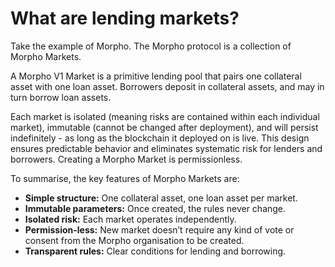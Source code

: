 # What are lending markets?

Take the example of Morpho. The Morpho protocol is a collection of Morpho Markets.

A Morpho V1 Market is a primitive lending pool that pairs one collateral asset with one loan asset. Borrowers deposit in collateral assets, and may in turn borrow loan assets.

Each market is isolated (meaning risks are contained within each individual market), immutable (cannot be changed after deployment), and will persist indefinitely - as long as the blockchain it deployed on is live. This design ensures predictable behavior and eliminates systematic risk for lenders and borrowers. Creating a Morpho Market is permissionless.

To summarise, the key features of Morpho Markets are:

* **Simple structure:** One collateral asset, one loan asset per market.
* **Immutable parameters:** Once created, the rules never change.
* **Isolated risk:** Each market operates independently.
* **Permission-less:** New market doesn’t require any kind of vote or consent from the Morpho organisation to be created.
* **Transparent rules:** Clear conditions for lending and borrowing.

